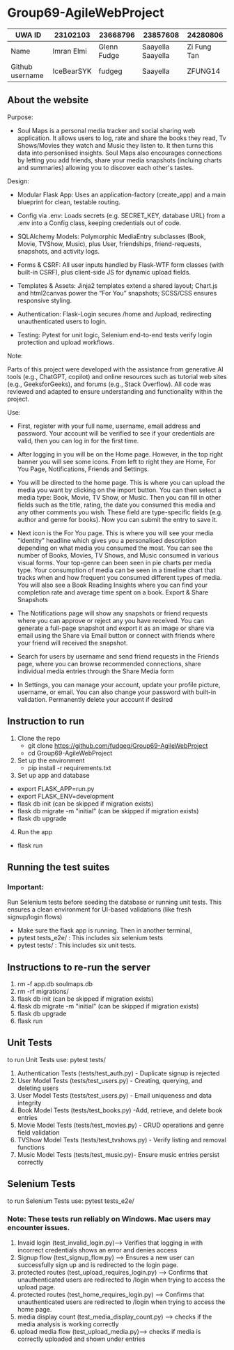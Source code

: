 # Group69-AgileWebProject

| UWA ID          | 23102103   | 23668796    | 23857608          | 24280806    |
| --------------- | ---------- | ----------- | ----------------- | ----------- |
| Name            | Imran Elmi | Glenn Fudge | Saayella Saayella | Zi Fung Tan |
| Github username | IceBearSYK | fudgeg      | Saayella          | ZFUNG14     |

## About the website

Purpose:

- Soul Maps is a personal media tracker and social sharing web application. It allows users to log, rate and share the books they read, Tv Shows/Movies they watch and Music they listen to. It then turns this data into personlised insights. Soul Maps also encourages connections by letting you add friends, share your media snapshots (incluing charts and summaries) allowing you to discover each other's tastes.

Design:

- Modular Flask App: Uses an application-factory (create_app) and a main blueprint for clean, testable routing.
- Config via .env: Loads secrets (e.g. SECRET_KEY, database URL) from a .env into a Config class, keeping credentials out of code.

- SQLAlchemy Models: Polymorphic MediaEntry subclasses (Book, Movie, TVShow, Music), plus User, friendships, friend-requests, snapshots, and activity logs.
- Forms & CSRF: All user inputs handled by Flask-WTF form classes (with built-in CSRF), plus client-side JS for dynamic upload fields.
- Templates & Assets: Jinja2 templates extend a shared layout; Chart.js and html2canvas power the “For You” snapshots; SCSS/CSS ensures responsive styling.

- Authentication: Flask-Login secures /home and /upload, redirecting unauthenticated users to login.

- Testing: Pytest for unit logic, Selenium end-to-end tests verify login protection and upload workflows.

Note:

Parts of this project were developed with the assistance from generative AI tools (e.g., ChatGPT, copilot) and online resources such as tutorial web sites (e.g., GeeksforGeeks), and forums (e.g., Stack Overflow). All code was reviewed and adapted to ensure understanding and functionality within the project.


Use:

- First, register with your full name, username, email address and password. Your account will be verified to see if your credentials are valid, then you can log in for the first time.
- After logging in you will be on the Home page. However, in the top right banner you will see some icons. From left to right they are Home, For You Page, Notifications, Friends and Settings.
- You will be directed to the home page. This is where you can upload the media you want by clicking on the import button. You can then select a media type: Book, Movie, TV Show, or Music. Then you can fill in other fields such as the title, rating, the date you consumed this media and any other comments you wish. These field are type-specific fields (e.g. author and genre for books). Now you can submit the entry to save it.
- Next icon is the For You page. This is where you will see your media “identity” headline which gives you a personalised description depending on what media you consumed the most. You can see the number of Books, Movies, TV Shows, and Music consumed in various visual forms. Your top-genre can been seen in pie charts per media type. Your consumption of media can be seen in a timeline chart that tracks when and how frequent you consumed different types of media. You will also see a Book
  Reading Insights where you can find your completion rate and average time spent on a book. Export & Share Snapshots

- The Notifications page will show any snapshots or friend requests where you can approve or reject any you have received. You can generate a full-page snapshot and export it as an image or share via email using the Share via Email button or connect with friends where your friend will received the snapshot.

- Search for users by username and send friend requests in the Friends page, where you can browse recommended connections, share individual media entries through the Share Media form
- In Settings, you can manage your account, update your profile picture, username, or email. You can also change your password with built-in validation. Permanently delete your account if desired

## Instruction to run

1. Clone the repo
   - git clone https://github.com/fudgeg/Group69-AgileWebProject
   - cd Group69-AgileWebProject
2. Set up the environment
   - pip install -r requirements.txt
3. Set up app and database

- export FLASK_APP=run.py
- export FLASK_ENV=development
- flask db init (can be skipped if migration exists)
- flask db migrate -m "initial" (can be skipped if migration exists)
- flask db upgrade

4. Run the app

- flask run

## Running the test suites

### Important:

Run Selenium tests before seeding the database or running unit tests. This ensures a clean environment for UI-based validations (like fresh signup/login flows)

- Make sure the flask app is running. Then in another terminal,
- pytest tests_e2e/ : This includes six selenium tests
- pytest tests/ : This includes six unit tests.

## Instructions to re-run the server

1. rm -f app.db soulmaps.db
2. rm -rf migrations/
3. flask db init (can be skipped if migration exists)
4. flask db migrate -m "initial" (can be skipped if migration exists)
5. flask db upgrade
6. flask run

## Unit Tests

to run Unit Tests use: pytest tests/

1. Authentication Tests (tests/test_auth.py) - Duplicate signup is rejected
2. User Model Tests (tests/test_users.py) - Creating, querying, and deleting users
3. User Model Tests (tests/test_users.py) - Email uniqueness and data integrity
4. Book Model Tests (tests/test_books.py) -Add, retrieve, and delete book entries
5. Movie Model Tests (tests/test_movies.py) - CRUD operations and genre field validation
6. TVShow Model Tests (tests/test_tvshows.py) - Verify listing and removal functions
7. Music Model Tests (tests/test_music.py)- Ensure music entries persist correctly

## Selenium Tests

to run Selenium Tests use: pytest tests_e2e/

### Note: These tests run reliably on Windows. Mac users may encounter issues.

1. Invaid login (test_invalid_login.py)--> Verifies that logging in with incorrect credentials shows an error and denies access
2. Signup flow (test_signup_flow.py) --> Ensures a new user can successfully sign up and is redirected to the login page.
3. protected routes (test_upload_requires_login.py) --> Confirms that unauthenticated users are redirected to /login when trying to access the upload page.
4. protected routes (test_home_requires_login.py) --> Confirms that unauthenticated users are redirected to /login when trying to access the home page.
5. media display count (test_media_display_count.py) --> checks if the media analysis is working correctly
6. upload media flow (test_upload_media.py)--> checks if media is correctly uploaded and shown under entries
